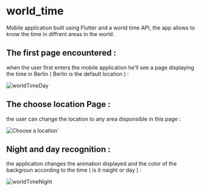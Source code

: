 # world_time
 Mobile application built using Flutter and a world time API,  the app allows to know the time in diffrent areas in the world.


 ## The first page encountered : 
 when the user first enters the mobile application he'll see a page displaying the time in Berlin ( Berlin is the default location ) :
 
![worldTimeDay](https://github.com/user-attachments/assets/bf91332a-2383-4fef-b5a4-8d0d5ca82991)

## The choose location Page :
the user can change the location to any area disponsible in this page :

![Choose a location`](https://github.com/user-attachments/assets/a8bfe28f-8c00-4049-b5f3-eb78c810af70)

## Night and day recognition : 
the application changes the animation displayed and the color of the backgroun according to the time ( is it naight or day ) :

![worldTimeNight](https://github.com/user-attachments/assets/2433f7f5-4498-47a8-9977-806de35a888f)
